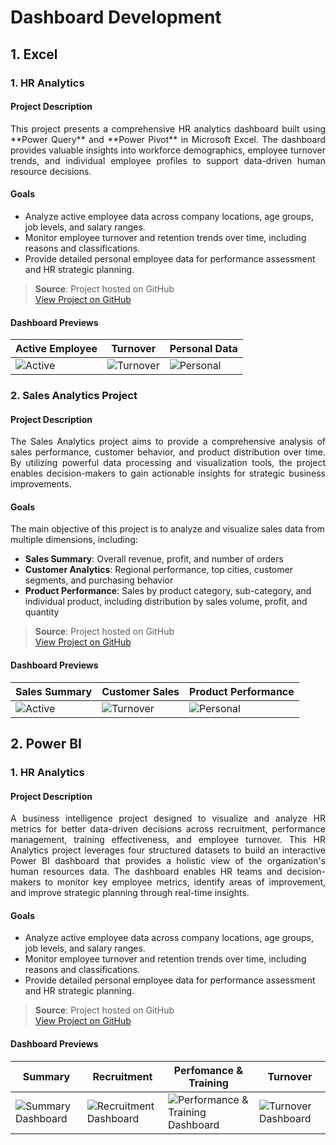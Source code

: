 # Dashboard Development

## 1. Excel

### 1. HR Analytics

#### Project Description
<p align= "justify">
This project presents a comprehensive HR analytics dashboard built using **Power Query** and **Power Pivot** in Microsoft Excel. The dashboard provides valuable insights into workforce demographics, employee turnover trends, and individual employee profiles to support data-driven human resource decisions.
</p>

#### Goals
- Analyze active employee data across company locations, age groups, job levels, and salary ranges.
- Monitor employee turnover and retention trends over time, including reasons and classifications.
- Provide detailed personal employee data for performance assessment and HR strategic planning.

> **Source**: Project hosted on GitHub  
> [View Project on GitHub](https://github.com/denindrap23/Machine-Learning/edit/main/Investigate-Hotel-Business-using-Data-Visualization)

#### Dashboard Previews

| Active Employee | Turnover | Personal Data |
|-----------------|----------|---------------|
| ![Active](Dashboard%20Preview/active.png) | ![Turnover](Dashboard%20Preview/turnover.png) | ![Personal](Dashboard%20Preview/personal.png) |

### 2. Sales Analytics Project

#### Project Description
<p align= "justify">
The Sales Analytics project aims to provide a comprehensive analysis of sales performance, customer behavior, and product distribution over time. By utilizing powerful data processing and visualization tools, the project enables decision-makers to gain actionable insights for strategic business improvements.
</p>

#### Goals
The main objective of this project is to analyze and visualize sales data from multiple dimensions, including:
- **Sales Summary**: Overall revenue, profit, and number of orders
- **Customer Analytics**: Regional performance, top cities, customer segments, and purchasing behavior
- **Product Performance**: Sales by product category, sub-category, and individual product, including distribution by sales volume, profit, and quantity

> **Source**: Project hosted on GitHub  
> [View Project on GitHub](https://github.com/denindrap23/Machine-Learning/edit/main/Investigate-Hotel-Business-using-Data-Visualization)

#### Dashboard Previews

| Sales Summary | Customer Sales | Product Performance |
|-----------------|----------|---------------|
| ![Active](Dashboard%20Preview/active.png) | ![Turnover](Dashboard%20Preview/turnover.png) | ![Personal](Dashboard%20Preview/personal.png) |

## 2. Power BI

### 1. HR Analytics

#### Project Description
<p align= "justify">
A business intelligence project designed to visualize and analyze HR metrics for better data-driven decisions across recruitment, performance management, training effectiveness, and employee turnover. This HR Analytics project leverages four structured datasets to build an interactive Power BI dashboard that provides a holistic view of the organization's human resources data. The dashboard enables HR teams and decision-makers to monitor key employee metrics, identify areas of improvement, and improve strategic planning through real-time insights.
</p>

#### Goals
- Analyze active employee data across company locations, age groups, job levels, and salary ranges.
- Monitor employee turnover and retention trends over time, including reasons and classifications.
- Provide detailed personal employee data for performance assessment and HR strategic planning.

> **Source**: Project hosted on GitHub  
> [View Project on GitHub](https://github.com/denindrap23/Machine-Learning/edit/main/Investigate-Hotel-Business-using-Data-Visualization)

#### Dashboard Previews

| Summary | Recruitment | Perfomance & Training | Turnover |
|---------------|---------------|---------------|---------------|
| ![Summary Dashboard](./HR-Analytics/overview/Summary.png) | ![Recruitment Dashboard](./HR-Analytics/overview/Recruitment.png) | ![Performance & Training Dashboard](./HR-Analytics/overview/Performance&Training.png) | ![Turnover Dashboard](./HR-Analytics/overview/Turnover.png) |
